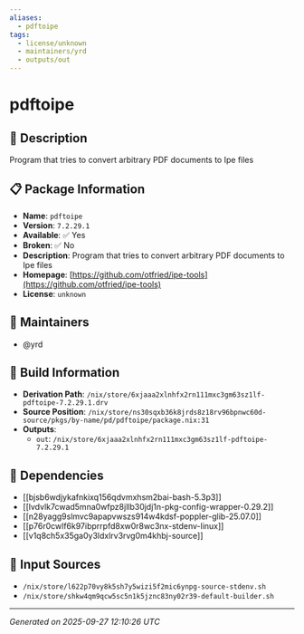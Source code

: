 ```yaml
---
aliases:
  - pdftoipe
tags:
  - license/unknown
  - maintainers/yrd
  - outputs/out
---
```


# pdftoipe

## 📝 Description

Program that tries to convert arbitrary PDF documents to Ipe files

## 📋 Package Information

- **Name**: `pdftoipe`
- **Version**: `7.2.29.1`
- **Available**: ✅ Yes
- **Broken**: ✅ No
- **Description**: Program that tries to convert arbitrary PDF documents to Ipe files
- **Homepage**: [https://github.com/otfried/ipe-tools](https://github.com/otfried/ipe-tools)
- **License**: `unknown`
## 👥 Maintainers

- @yrd


## 🔧 Build Information

- **Derivation Path**: `/nix/store/6xjaaa2xlnhfx2rn111mxc3gm63sz1lf-pdftoipe-7.2.29.1.drv`
- **Source Position**: `/nix/store/ns30sqxb36k8jrds8z18rv96bpnwc60d-source/pkgs/by-name/pd/pdftoipe/package.nix:31`
- **Outputs**:
  - `out`:  `/nix/store/6xjaaa2xlnhfx2rn111mxc3gm63sz1lf-pdftoipe-7.2.29.1`

## 🔗 Dependencies

- [[bjsb6wdjykafnkixq156qdvmxhsm2bai-bash-5.3p3]]
- [[lvdvlk7cwad5mna0wfpz8jllb30jdj1n-pkg-config-wrapper-0.29.2]]
- [[n28yagg9slmvc9apapvwszs914w4kdsf-poppler-glib-25.07.0]]
- [[p76r0cwlf6k97ibprrpfd8xw0r8wc3nx-stdenv-linux]]
- [[v1q8ch5x35ga0y3ldxlrv3rvg0m4khbj-source]]

## 📁 Input Sources

- `/nix/store/l622p70vy8k5sh7y5wizi5f2mic6ynpg-source-stdenv.sh`
- `/nix/store/shkw4qm9qcw5sc5n1k5jznc83ny02r39-default-builder.sh`

---
*Generated on 2025-09-27 12:10:26 UTC*
